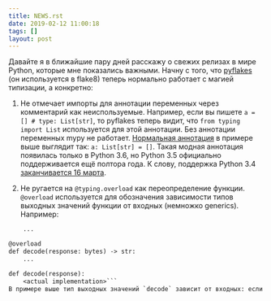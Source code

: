 ```yaml
---
title: NEWS.rst
date: 2019-02-12 11:00:18
tags: []
layout: post
---
```


Давайте я в ближайшие пару дней расскажу о свежих релизах в мире Python, которые мне показались важными. Начну с того, что [pyflakes](https://github.com/PyCQA/pyflakes/blob/master/NEWS.rst) (он используется в flake8) теперь нормально работает с магией типизации, а конкретно:

1. Не отмечает импорты для аннотации переменных через комментарий как неиспользуемые. Например, если вы пишете `a = [] # type: List[str]`, то pyflakes теперь видит, что `from typing import List` используется для этой аннотации. Без аннотации переменных mypy не работает. [Нормальная аннотация](https://www.python.org/dev/peps/pep-0526/) в примере выше выглядит так: `a: List[str] = []`. Такая модная аннотация появилась только в Python 3.6, но Python 3.5 официально поддерживается ещё полтора года. К слову, поддержка Python 3.4 [заканчивается 16 марта](https://devguide.python.org/#status-of-python-branches).

2. Не ругается на `@typing.overload` как переопределение функции. `@overload` используется для обозначения зависимости типов выходных значений функции от входных (немножко generics). Например:

```def decode(response: None) -> None:
    ...

@overload
def decode(response: bytes) -> str:
    ...

def decode(response):
    <actual implementation>```
В примере выше тип выходных значений `decode` зависит от входных: если передали `None`, то вернется тоже `None`, а если передали `bytes`, то на выходе будет `str`. Выглядит это ужасно громоздко, как и вся типизация в Python, но альтернатив в мире Python пока что нет.
